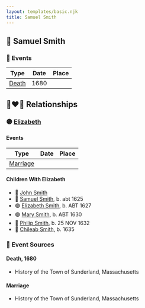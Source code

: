 ```yaml
---
layout: templates/basic.njk
title: Samuel Smith
---
```

## 🔵 Samuel Smith

### 📆 Events

Type | Date | Place
------ | ------ | ------
[Death](#event-event-2) | 1680 |

## 👩‍❤️‍👨 Relationships

### 🟣 [Elizabeth ](/people/7/71389724)

#### Events

Type | Date | Place
------ | ------ | ------
[Marriage](#event-family-0-event-0) |  |
#### Children With Elizabeth
* 🔵 [John Smith](/people/8/82917648)
* 🔵 [Samuel Smith](/people/5/57169666), b. abt 1625
* 🟣 [Elizabeth Smith](/people/9/92723561), b. ABT 1627
* 🟣 [Mary Smith](/people/3/39739360), b. ABT 1630
* 🔵 [Philip Smith](/people/6/61981014), b. 25 NOV 1632
* 🔵 [Chileab Smith](/people/8/88499593), b. 1635
### 📰 Event Sources

#### <a id="event-event-2"></a> Death, 1680
* History of the Town of Sunderland, Massachusetts
#### <a id="event-family-0-event-0"></a> Marriage
* History of the Town of Sunderland, Massachusetts
